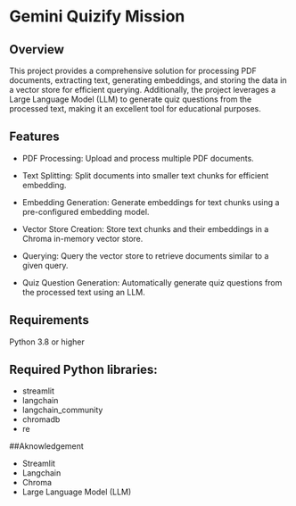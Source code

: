 # Gemini Quizify Mission

## Overview
This project provides a comprehensive solution for processing PDF documents, extracting text, generating embeddings, and storing the data in a vector store for efficient querying. Additionally, the project leverages a Large Language Model (LLM) to generate quiz questions from the processed text, making it an excellent tool for educational purposes.

## Features
- PDF Processing: Upload and process multiple PDF documents.

- Text Splitting: Split documents into smaller text chunks for efficient embedding.

- Embedding Generation: Generate embeddings for text chunks using a pre-configured embedding model.

- Vector Store Creation: Store text chunks and their embeddings in a Chroma in-memory vector store.

- Querying: Query the vector store to retrieve documents similar to a given query.

- Quiz Question Generation: Automatically generate quiz questions from the processed text using an LLM.

## Requirements
Python 3.8 or higher

## Required Python libraries:
- streamlit 
- langchain 
- langchain_community 
- chromadb 
- re

##Aknowledgement
- Streamlit
- Langchain
- Chroma
- Large Language Model (LLM)
